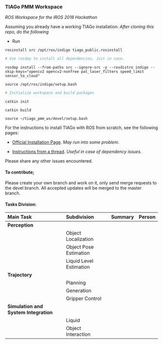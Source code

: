 ### TIAGo PMM Workspace
*ROS Workspace for the IROS 2018 Hackathon*

Assuming you already have a working TIAGo installation:
*After cloning this repo, do the following*
* Run

`rosinstall src /opt/ros/indigo tiago_public.rosinstall`

```python
# Use rosdep to install all dependencies. Just in case.
```

`rosdep install --from-paths src --ignore-src -y --rosdistro indigo --skip-keys="opencv2 opencv2-nonfree pal_laser_filters speed_limit sensor_to_cloud"`

`source /opt/ros/indigo/setup.bash`

```python
# Initialize workspace and build packages
```

`catkin init`

`catkin build`

`source ~/tiago_pmm_ws/devel/setup.bash`

For the instructions to install TIAGo with ROS from scratch, see the following pages:
* [Official Installation Page](http://wiki.ros.org/Robots/TIAGo/Tutorials/Installation/TiagoSimulation). *May run into some problem.*

* [Instructions from a thread](https://answers.ros.org/question/283875/dependency-error-while-installing-tiago/). *Useful in case of dependency issues.*

Please share any other issues encountered.

#### To contribute;
Please create your own branch and work on it, only send merge requests to the devel branch. 
All accepted updates will be merged to the master branch.


#### Tasks Division:
|Main Task |Subdivision |Summary |Person |
|:-----|:-----|:-----|:-----|
|**Perception** |	|	|	|
|				|Object Localization	|	|	|
|				|Object Pose Estimation	|	|	|
|				|Liquid Level Estimation	|	|	|
|**Trajectory**|	|	|
|				|Planning	|	|	|
|				|Generation	|	|	|
|				|Gripper Control	|	|	|
|**Simulation and System Integration** |	|	|
|				|Liquid	|	|	|
|				|Object Interaction	|	|	|
